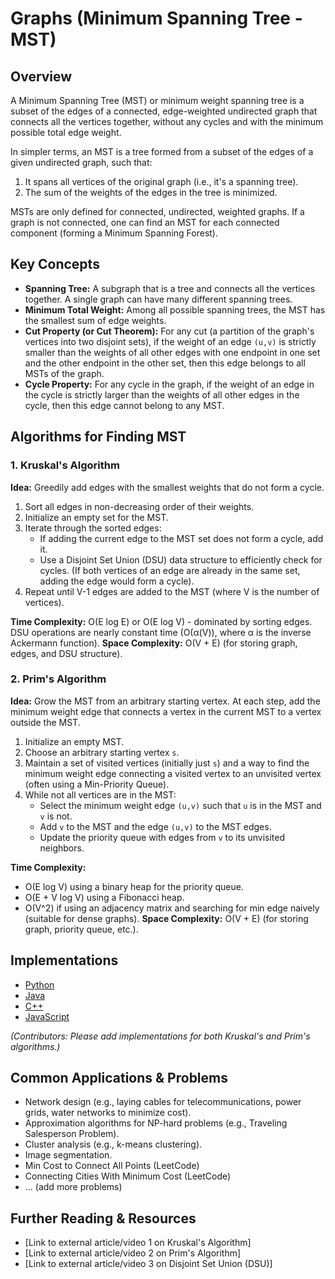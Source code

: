 # Graphs (Minimum Spanning Tree - MST)

## Overview

A Minimum Spanning Tree (MST) or minimum weight spanning tree is a subset of the edges of a connected, edge-weighted undirected graph that connects all the vertices together, without any cycles and with the minimum possible total edge weight.

In simpler terms, an MST is a tree formed from a subset of the edges of a given undirected graph, such that:
1.  It spans all vertices of the original graph (i.e., it's a spanning tree).
2.  The sum of the weights of the edges in the tree is minimized.

MSTs are only defined for connected, undirected, weighted graphs. If a graph is not connected, one can find an MST for each connected component (forming a Minimum Spanning Forest).

## Key Concepts

*   **Spanning Tree:** A subgraph that is a tree and connects all the vertices together. A single graph can have many different spanning trees.
*   **Minimum Total Weight:** Among all possible spanning trees, the MST has the smallest sum of edge weights.
*   **Cut Property (or Cut Theorem):** For any cut (a partition of the graph's vertices into two disjoint sets), if the weight of an edge `(u,v)` is strictly smaller than the weights of all other edges with one endpoint in one set and the other endpoint in the other set, then this edge belongs to all MSTs of the graph.
*   **Cycle Property:** For any cycle in the graph, if the weight of an edge in the cycle is strictly larger than the weights of all other edges in the cycle, then this edge cannot belong to any MST.

## Algorithms for Finding MST

### 1. Kruskal's Algorithm

**Idea:** Greedily add edges with the smallest weights that do not form a cycle.
1.  Sort all edges in non-decreasing order of their weights.
2.  Initialize an empty set for the MST.
3.  Iterate through the sorted edges:
    *   If adding the current edge to the MST set does not form a cycle, add it.
    *   Use a Disjoint Set Union (DSU) data structure to efficiently check for cycles. (If both vertices of an edge are already in the same set, adding the edge would form a cycle).
4.  Repeat until V-1 edges are added to the MST (where V is the number of vertices).

**Time Complexity:** O(E log E) or O(E log V) - dominated by sorting edges. DSU operations are nearly constant time (O(α(V)), where α is the inverse Ackermann function).
**Space Complexity:** O(V + E) (for storing graph, edges, and DSU structure).

### 2. Prim's Algorithm

**Idea:** Grow the MST from an arbitrary starting vertex. At each step, add the minimum weight edge that connects a vertex in the current MST to a vertex outside the MST.
1.  Initialize an empty MST.
2.  Choose an arbitrary starting vertex `s`.
3.  Maintain a set of visited vertices (initially just `s`) and a way to find the minimum weight edge connecting a visited vertex to an unvisited vertex (often using a Min-Priority Queue).
4.  While not all vertices are in the MST:
    *   Select the minimum weight edge `(u,v)` such that `u` is in the MST and `v` is not.
    *   Add `v` to the MST and the edge `(u,v)` to the MST edges.
    *   Update the priority queue with edges from `v` to its unvisited neighbors.

**Time Complexity:**
*   O(E log V) using a binary heap for the priority queue.
*   O(E + V log V) using a Fibonacci heap.
*   O(V^2) if using an adjacency matrix and searching for min edge naively (suitable for dense graphs).
**Space Complexity:** O(V + E) (for storing graph, priority queue, etc.).

## Implementations

*   [Python](./Implementations/Python/)
*   [Java](./Implementations/Java/)
*   [C++](./Implementations/Cpp/)
*   [JavaScript](./Implementations/JavaScript/)

*(Contributors: Please add implementations for both Kruskal's and Prim's algorithms.)*

## Common Applications & Problems

*   Network design (e.g., laying cables for telecommunications, power grids, water networks to minimize cost).
*   Approximation algorithms for NP-hard problems (e.g., Traveling Salesperson Problem).
*   Cluster analysis (e.g., k-means clustering).
*   Image segmentation.
*   Min Cost to Connect All Points (LeetCode)
*   Connecting Cities With Minimum Cost (LeetCode)
*   ... (add more problems)

## Further Reading & Resources

*   [Link to external article/video 1 on Kruskal's Algorithm]
*   [Link to external article/video 2 on Prim's Algorithm]
*   [Link to external article/video 3 on Disjoint Set Union (DSU)]
